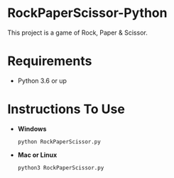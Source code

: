 # RockPaperScissor-Python
This project is a game of Rock, Paper &amp; Scissor.

# Requirements
 - Python 3.6 or up
 
 # Instructions To Use
 - **Windows**
   ```
   python RockPaperScissor.py
   ```
 - **Mac or Linux**
   ```
   python3 RockPaperScissor.py
   ```
